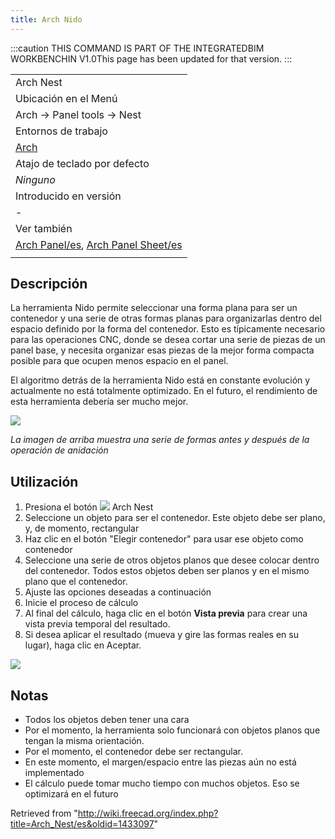 ```yaml
---
title: Arch Nido
---
```

:::caution
THIS COMMAND IS PART OF THE INTEGRATEDBIM WORKBENCHIN V1.0This page has been updated for that version.
:::

|  |
| --- |
| Arch Nest |
| Ubicación en el Menú |
| Arch → Panel tools → Nest |
| Entornos de trabajo |
| [Arch](/Arch_Workbench/es "Arch Workbench/es") |
| Atajo de teclado por defecto |
| *Ninguno* |
| Introducido en versión |
| - |
| Ver también |
| [Arch Panel/es](/Arch_Panel/es "Arch Panel/es"), [Arch Panel Sheet/es](/Arch_Panel_Sheet/es "Arch Panel Sheet/es") |
|  |

## Descripción

La herramienta Nido permite seleccionar una forma plana para ser un contenedor y una serie de otras formas planas para organizarlas dentro del espacio definido por la forma del contenedor. Esto es típicamente necesario para las operaciones CNC, donde se desea cortar una serie de piezas de un panel base, y necesita organizar esas piezas de la mejor forma compacta posible para que ocupen menos espacio en el panel.

El algoritmo detrás de la herramienta Nido está en constante evolución y actualmente no está totalmente optimizado. En el futuro, el rendimiento de esta herramienta debería ser mucho mejor.

![](/images/Arch_Nest_example.jpg)

*La imagen de arriba muestra una serie de formas antes y después de la operación de anidación*

## Utilización

1. Presiona el botón ![](/images/Arch_Nest.png) Arch Nest
2. Seleccione un objeto para ser el contenedor. Este objeto debe ser plano, y, de momento, rectangular
3. Haz clic en el botón "Elegir contenedor" para usar ese objeto como contenedor
4. Seleccione una serie de otros objetos planos que desee colocar dentro del contenedor. Todos estos objetos deben ser planos y en el mismo plano que el contenedor.
5. Ajuste las opciones deseadas a continuación
6. Inicie el proceso de cálculo
7. Al final del cálculo, haga clic en el botón **Vista previa** para crear una vista previa temporal del resultado.
8. Si desea aplicar el resultado (mueva y gire las formas reales en su lugar), haga clic en Aceptar.

![](/images/Arch_Nest_panel.jpg)

## Notas

* Todos los objetos deben tener una cara
* Por el momento, la herramienta solo funcionará con objetos planos que tengan la misma orientación.
* Por el momento, el contenedor debe ser rectangular.
* En este momento, el margen/espacio entre las piezas aún no está implementado
* El cálculo puede tomar mucho tiempo con muchos objetos. Eso se optimizará en el futuro

Retrieved from "<http://wiki.freecad.org/index.php?title=Arch_Nest/es&oldid=1433097>"